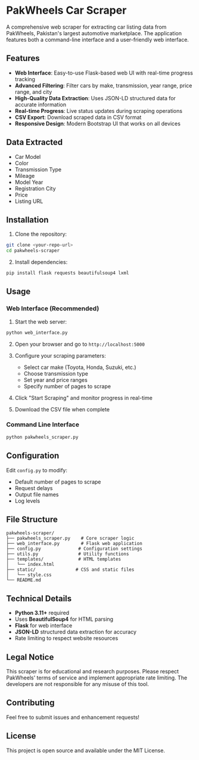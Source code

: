 # PakWheels Car Scraper

A comprehensive web scraper for extracting car listing data from PakWheels, Pakistan's largest automotive marketplace. The application features both a command-line interface and a user-friendly web interface.

## Features

- **Web Interface**: Easy-to-use Flask-based web UI with real-time progress tracking
- **Advanced Filtering**: Filter cars by make, transmission, year range, price range, and city
- **High-Quality Data Extraction**: Uses JSON-LD structured data for accurate information
- **Real-time Progress**: Live status updates during scraping operations
- **CSV Export**: Download scraped data in CSV format
- **Responsive Design**: Modern Bootstrap UI that works on all devices

## Data Extracted

- Car Model
- Color
- Transmission Type
- Mileage
- Model Year
- Registration City
- Price
- Listing URL

## Installation

1. Clone the repository:
```bash
git clone <your-repo-url>
cd pakwheels-scraper
```

2. Install dependencies:
```bash
pip install flask requests beautifulsoup4 lxml
```

## Usage

### Web Interface (Recommended)

1. Start the web server:
```bash
python web_interface.py
```

2. Open your browser and go to `http://localhost:5000`

3. Configure your scraping parameters:
   - Select car make (Toyota, Honda, Suzuki, etc.)
   - Choose transmission type
   - Set year and price ranges
   - Specify number of pages to scrape

4. Click "Start Scraping" and monitor progress in real-time

5. Download the CSV file when complete

### Command Line Interface

```bash
python pakwheels_scraper.py
```

## Configuration

Edit `config.py` to modify:
- Default number of pages to scrape
- Request delays
- Output file names
- Log levels

## File Structure

```
pakwheels-scraper/
├── pakwheels_scraper.py    # Core scraper logic
├── web_interface.py        # Flask web application
├── config.py              # Configuration settings
├── utils.py               # Utility functions
├── templates/             # HTML templates
│   └── index.html
├── static/               # CSS and static files
│   └── style.css
└── README.md
```

## Technical Details

- **Python 3.11+** required
- Uses **BeautifulSoup4** for HTML parsing
- **Flask** for web interface
- **JSON-LD** structured data extraction for accuracy
- Rate limiting to respect website resources

## Legal Notice

This scraper is for educational and research purposes. Please respect PakWheels' terms of service and implement appropriate rate limiting. The developers are not responsible for any misuse of this tool.

## Contributing

Feel free to submit issues and enhancement requests!

## License

This project is open source and available under the MIT License.